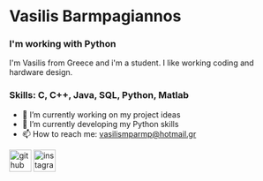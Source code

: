 # Vasilis Barmpagiannos
### I'm working with Python
I'm Vasilis from Greece and i'm a student. I like working coding and hardware design.

### Skills: C, C++, Java, SQL, Python, Matlab

- 🔭 I’m currently working on my project ideas
- 🌱 I’m currently developing my Python skills
- 📫 How to reach me: vasilismparmp@hotmail.gr


[<img src='https://cdn.jsdelivr.net/npm/simple-icons@3.0.1/icons/github.svg' alt='github' height='40'>](https://github.com/barmpagiannos)  [<img src='https://cdn.jsdelivr.net/npm/simple-icons@3.0.1/icons/instagram.svg' alt='instagram' height='40'>](https://www.instagram.com/vasilis_mpgn/)  

